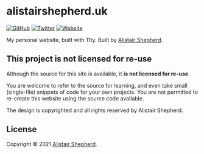 # alistairshepherd.uk

[![GitHub](https://img.shields.io/badge/GitHub-Accudio-0366d6.svg)](https://github.com/Accudio) [![Twitter](https://img.shields.io/badge/Twitter-@accudio-1DA1F2.svg)](https://twitter.com/accudio) [![Website](https://img.shields.io/badge/Website-alistairshepherd.uk-4B86AF.svg)](https://alistairshepherd.uk)

My personal website, built with 11ty. Built by [Alistair Shepherd](https://alistairshepherd.uk).

## This project is not licensed for re-use

Although the source for this site is available, it **is not licensed for re-use**.

You are welcome to refer to the source for learning, and even take small (single-file) snippets of code for your own projects. You are not permitted to re-create this website using the source code available.

The design is copyrighted and all rights reserved by Alistair Shepherd.

## License

Copyright &copy; 2021 [Alistair Shepherd](https://alistairshepherd.uk).
